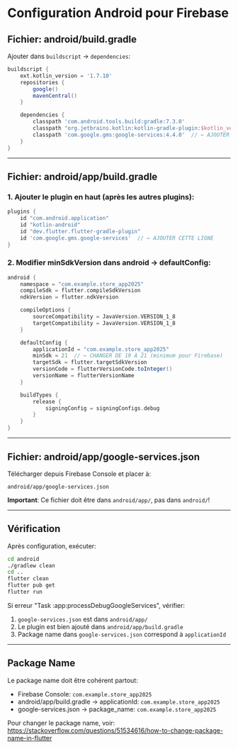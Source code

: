 # Configuration Android pour Firebase

## Fichier: android/build.gradle

Ajouter dans `buildscript` → `dependencies`:

```gradle
buildscript {
    ext.kotlin_version = '1.7.10'
    repositories {
        google()
        mavenCentral()
    }

    dependencies {
        classpath 'com.android.tools.build:gradle:7.3.0'
        classpath "org.jetbrains.kotlin:kotlin-gradle-plugin:$kotlin_version"
        classpath 'com.google.gms:google-services:4.4.0'  // ← AJOUTER CETTE LIGNE
    }
}
```

---

## Fichier: android/app/build.gradle

### 1. Ajouter le plugin en haut (après les autres plugins):

```gradle
plugins {
    id "com.android.application"
    id "kotlin-android"
    id "dev.flutter.flutter-gradle-plugin"
    id 'com.google.gms.google-services'  // ← AJOUTER CETTE LIGNE
}
```

### 2. Modifier minSdkVersion dans android → defaultConfig:

```gradle
android {
    namespace = "com.example.store_app2025"
    compileSdk = flutter.compileSdkVersion
    ndkVersion = flutter.ndkVersion

    compileOptions {
        sourceCompatibility = JavaVersion.VERSION_1_8
        targetCompatibility = JavaVersion.VERSION_1_8
    }

    defaultConfig {
        applicationId = "com.example.store_app2025"
        minSdk = 21  // ← CHANGER DE 19 À 21 (minimum pour Firebase)
        targetSdk = flutter.targetSdkVersion
        versionCode = flutterVersionCode.toInteger()
        versionName = flutterVersionName
    }

    buildTypes {
        release {
            signingConfig = signingConfigs.debug
        }
    }
}
```

---

## Fichier: android/app/google-services.json

Télécharger depuis Firebase Console et placer à:
```
android/app/google-services.json
```

**Important**: Ce fichier doit être dans `android/app/`, pas dans `android/`!

---

## Vérification

Après configuration, exécuter:

```bash
cd android
./gradlew clean
cd ..
flutter clean
flutter pub get
flutter run
```

Si erreur "Task :app:processDebugGoogleServices", vérifier:
1. `google-services.json` est dans `android/app/`
2. Le plugin est bien ajouté dans `android/app/build.gradle`
3. Package name dans `google-services.json` correspond à `applicationId`

---

## Package Name

Le package name doit être cohérent partout:

- Firebase Console: `com.example.store_app2025`
- android/app/build.gradle → applicationId: `com.example.store_app2025`
- google-services.json → package_name: `com.example.store_app2025`

Pour changer le package name, voir:
https://stackoverflow.com/questions/51534616/how-to-change-package-name-in-flutter
